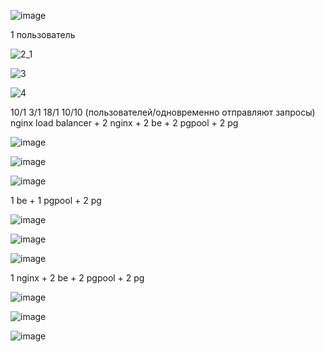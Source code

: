 ![image](https://github.com/pligy/store/assets/62108982/44640496-a4a5-4275-a9ae-3250a57eaa79)

1 пользователь

![2_1](https://github.com/pligy/store/assets/62108982/3635418b-8e34-45d5-8333-bc5f13cf3b08)

![3](https://github.com/pligy/store/assets/62108982/abbb6f12-30cf-40f2-98f3-fdbc2aee7733)

![4](https://github.com/pligy/store/assets/62108982/6bcecbfd-4cc6-4465-a0ee-c903f2a015c5)


10/1 3/1 18/1 10/10 (пользователей/одновременно отправляют запросы)
nginx load balancer + 2 nginx + 2 be + 2 pgpool + 2 pg

![image](https://github.com/pligy/store/assets/62108982/66dfe88c-115d-40ae-8604-9b0d4442a801)

![image](https://github.com/pligy/store/assets/62108982/470f4e1e-7385-413d-8ec7-bc463fd3305f)

![image](https://github.com/pligy/store/assets/62108982/509e13df-8041-43eb-be07-015708f10fa2)


1 be + 1 pgpool + 2 pg

![image](https://github.com/pligy/store/assets/62108982/6d8bbd53-9164-40f6-be4c-9c1d238fb944)

![image](https://github.com/pligy/store/assets/62108982/8ac99a05-51f5-4540-b107-19c925602da1)

![image](https://github.com/pligy/store/assets/62108982/a65e34ef-b583-4077-9a44-6039e29bf1ca)


1 nginx + 2 be + 2 pgpool + 2 pg

![image](https://github.com/pligy/store/assets/62108982/4101bb9e-6abb-4b1e-8a4e-d733c28fb830)

![image](https://github.com/pligy/store/assets/62108982/3b4fbb5c-589e-4240-adcc-2a20825ee679)

![image](https://github.com/pligy/store/assets/62108982/bb0439c8-d09e-4222-a13e-31d61f0b7836)

